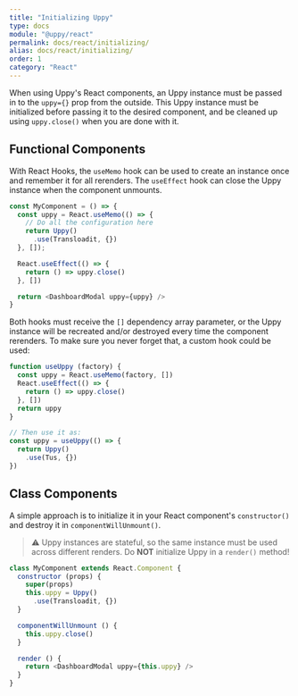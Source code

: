 ```yaml
---
title: "Initializing Uppy"
type: docs
module: "@uppy/react"
permalink: docs/react/initializing/
alias: docs/react/initializing/
order: 1
category: "React"
---
```


When using Uppy's React components, an Uppy instance must be passed in to the `uppy={}` prop from the outside. This Uppy instance must be initialized before passing it to the desired component, and be cleaned up using `uppy.close()` when you are done with it.

## Functional Components

With React Hooks, the `useMemo` hook can be used to create an instance once and remember it for all rerenders. The `useEffect` hook can close the Uppy instance when the component unmounts.

```js
const MyComponent = () => {
  const uppy = React.useMemo(() => {
    // Do all the configuration here
    return Uppy()
      .use(Transloadit, {})
  }, []);

  React.useEffect(() => {
    return () => uppy.close()
  }, [])

  return <DashboardModal uppy={uppy} />
}
```

Both hooks must receive the `[]` dependency array parameter, or the Uppy instance will be recreated and/or destroyed every time the component rerenders. To make sure you never forget that, a custom hook could be used:
```js
function useUppy (factory) {
  const uppy = React.useMemo(factory, [])
  React.useEffect(() => {
    return () => uppy.close()
  }, [])
  return uppy
}

// Then use it as:
const uppy = useUppy(() => {
  return Uppy()
    .use(Tus, {})
})
```

## Class Components

A simple approach is to initialize it in your React component's `constructor()` and destroy it in `componentWillUnmount()`.

> ⚠ Uppy instances are stateful, so the same instance must be used across different renders.
> Do **NOT** initialize Uppy in a `render()` method!

```js
class MyComponent extends React.Component {
  constructor (props) {
    super(props)
    this.uppy = Uppy()
      .use(Transloadit, {})
  }

  componentWillUnmount () {
    this.uppy.close()
  }

  render () {
    return <DashboardModal uppy={this.uppy} />
  }
}
```
